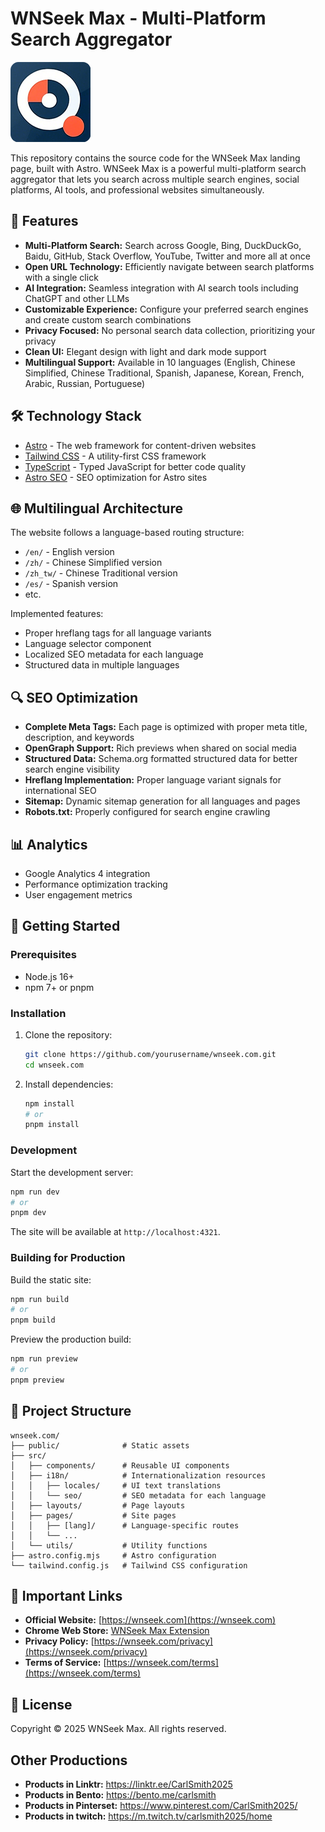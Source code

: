 # WNSeek Max - Multi-Platform Search Aggregator

![WNSeek Max Logo](public/favicon.svg)

This repository contains the source code for the WNSeek Max landing page, built with Astro. WNSeek Max is a powerful multi-platform search aggregator that lets you search across multiple search engines, social platforms, AI tools, and professional websites simultaneously.

## 🌟 Features

* **Multi-Platform Search:** Search across Google, Bing, DuckDuckGo, Baidu, GitHub, Stack Overflow, YouTube, Twitter and more all at once
* **Open URL Technology:** Efficiently navigate between search platforms with a single click
* **AI Integration:** Seamless integration with AI search tools including ChatGPT and other LLMs
* **Customizable Experience:** Configure your preferred search engines and create custom search combinations
* **Privacy Focused:** No personal search data collection, prioritizing your privacy
* **Clean UI:** Elegant design with light and dark mode support
* **Multilingual Support:** Available in 10 languages (English, Chinese Simplified, Chinese Traditional, Spanish, Japanese, Korean, French, Arabic, Russian, Portuguese)

## 🛠️ Technology Stack

* [Astro](https://astro.build/) - The web framework for content-driven websites
* [Tailwind CSS](https://tailwindcss.com/) - A utility-first CSS framework
* [TypeScript](https://www.typescriptlang.org/) - Typed JavaScript for better code quality
* [Astro SEO](https://github.com/jonasmerlin/astro-seo) - SEO optimization for Astro sites

## 🌐 Multilingual Architecture

The website follows a language-based routing structure:
* `/en/` - English version
* `/zh/` - Chinese Simplified version
* `/zh_tw/` - Chinese Traditional version
* `/es/` - Spanish version
* etc.

Implemented features:
* Proper hreflang tags for all language variants
* Language selector component
* Localized SEO metadata for each language
* Structured data in multiple languages

## 🔍 SEO Optimization

* **Complete Meta Tags:** Each page is optimized with proper meta title, description, and keywords
* **OpenGraph Support:** Rich previews when shared on social media
* **Structured Data:** Schema.org formatted structured data for better search engine visibility
* **Hreflang Implementation:** Proper language variant signals for international SEO
* **Sitemap:** Dynamic sitemap generation for all languages and pages
* **Robots.txt:** Properly configured for search engine crawling

## 📊 Analytics

* Google Analytics 4 integration
* Performance optimization tracking
* User engagement metrics

## 🚀 Getting Started

### Prerequisites

* Node.js 16+
* npm 7+ or pnpm

### Installation

1. Clone the repository:
   ```bash
   git clone https://github.com/yourusername/wnseek.com.git
   cd wnseek.com
   ```

2. Install dependencies:
   ```bash
   npm install
   # or
   pnpm install
   ```

### Development

Start the development server:

```bash
npm run dev
# or
pnpm dev
```

The site will be available at `http://localhost:4321`.

### Building for Production

Build the static site:

```bash
npm run build
# or
pnpm build
```

Preview the production build:

```bash
npm run preview
# or
pnpm preview
```

## 📂 Project Structure

```
wnseek.com/
├── public/              # Static assets
├── src/
│   ├── components/      # Reusable UI components
│   ├── i18n/            # Internationalization resources
│   │   ├── locales/     # UI text translations
│   │   └── seo/         # SEO metadata for each language
│   ├── layouts/         # Page layouts
│   ├── pages/           # Site pages
│   │   ├── [lang]/      # Language-specific routes
│   │   └── ...
│   └── utils/           # Utility functions
├── astro.config.mjs     # Astro configuration
└── tailwind.config.js   # Tailwind CSS configuration
```

## 🔗 Important Links

* **Official Website:** [https://wnseek.com](https://wnseek.com)
* **Chrome Web Store:** [WNSeek Max Extension](https://chromewebstore.google.com/detail/wnseek-max/idnggfmcbibblkcobnobnjgameidlhhl)
* **Privacy Policy:** [https://wnseek.com/privacy](https://wnseek.com/privacy)
* **Terms of Service:** [https://wnseek.com/terms](https://wnseek.com/terms)

## 📜 License

Copyright © 2025 WNSeek Max. All rights reserved.

## Other Productions

* **Products in Linktr:** https://linktr.ee/CarlSmith2025
* **Products in Bento:** https://bento.me/carlsmith
* **Products in Pinterset:** https://www.pinterest.com/CarlSmith2025/
* **Products in twitch:** https://m.twitch.tv/carlsmith2025/home

